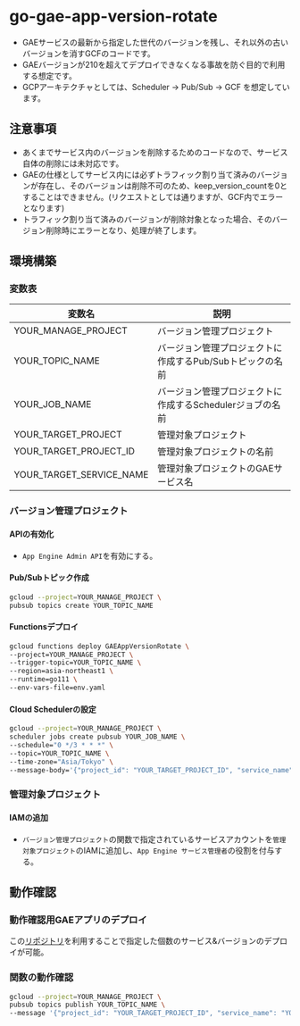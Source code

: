 # go-gae-app-version-rotate
- GAEサービスの最新から指定した世代のバージョンを残し、それ以外の古いバージョンを消すGCFのコードです。
- GAEバージョンが210を超えてデプロイできなくなる事故を防ぐ目的で利用する想定です。
- GCPアーキテクチャとしては、Scheduler → Pub/Sub → GCF を想定しています。

## 注意事項
- あくまでサービス内のバージョンを削除するためのコードなので、サービス自体の削除には未対応です。
- GAEの仕様としてサービス内には必ずトラフィック割り当て済みのバージョンが存在し、そのバージョンは削除不可のため、keep_version_countを0とすることはできません。(リクエストとしては通りますが、GCF内でエラーとなります)
- トラフィック割り当て済みのバージョンが削除対象となった場合、そのバージョン削除時にエラーとなり、処理が終了します。

## 環境構築
### 変数表
|変数名|説明|
|---|---|
|YOUR_MANAGE_PROJECT|バージョン管理プロジェクト|
|YOUR_TOPIC_NAME|バージョン管理プロジェクトに作成するPub/Subトピックの名前|
|YOUR_JOB_NAME|バージョン管理プロジェクトに作成するSchedulerジョブの名前|
|YOUR_TARGET_PROJECT|管理対象プロジェクト|
|YOUR_TARGET_PROJECT_ID|管理対象プロジェクトの名前|
|YOUR_TARGET_SERVICE_NAME|管理対象プロジェクトのGAEサービス名|

### バージョン管理プロジェクト
#### APIの有効化
- `App Engine Admin API`を有効にする。

#### Pub/Subトピック作成
```bash
gcloud --project=YOUR_MANAGE_PROJECT \
pubsub topics create YOUR_TOPIC_NAME
```

#### Functionsデプロイ
```bash
gcloud functions deploy GAEAppVersionRotate \
--project=YOUR_MANAGE_PROJECT \
--trigger-topic=YOUR_TOPIC_NAME \
--region=asia-northeast1 \
--runtime=go111 \
--env-vars-file=env.yaml
```

#### Cloud Schedulerの設定
```bash
gcloud --project=YOUR_MANAGE_PROJECT \
scheduler jobs create pubsub YOUR_JOB_NAME \
--schedule="0 */3 * * *" \
--topic=YOUR_TOPIC_NAME \
--time-zone="Asia/Tokyo" \
--message-body='{"project_id": "YOUR_TARGET_PROJECT_ID", "service_name": "YOUR_TARGET_SERVICE_NAME", "keep_version_count": 3}'
```

### 管理対象プロジェクト
#### IAMの追加
- `バージョン管理プロジェクト`の関数で指定されているサービスアカウントを`管理対象プロジェクト`のIAMに追加し、`App Engine サービス管理者`の役割を付与する。

## 動作確認
### 動作確認用GAEアプリのデプロイ
この[リポジトリ](https://github.com/qushot/gae-multi-deploy-service-version)を利用することで指定した個数のサービス&バージョンのデプロイが可能。

### 関数の動作確認
```bash
gcloud --project=YOUR_MANAGE_PROJECT \
pubsub topics publish YOUR_TOPIC_NAME \
--message '{"project_id": "YOUR_TARGET_PROJECT_ID", "service_name": "YOUR_TARGET_SERVICE_NAME", "keep_version_count": 3}'
```
